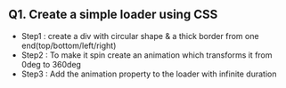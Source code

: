 ## Q1. Create a simple loader using CSS
- Step1 : create a div with circular shape & a thick border from one end(top/bottom/left/right)
- Step2 : To make it spin create an animation which transforms it from 0deg to 360deg
- Step3 : Add the animation property to the loader with infinite duration